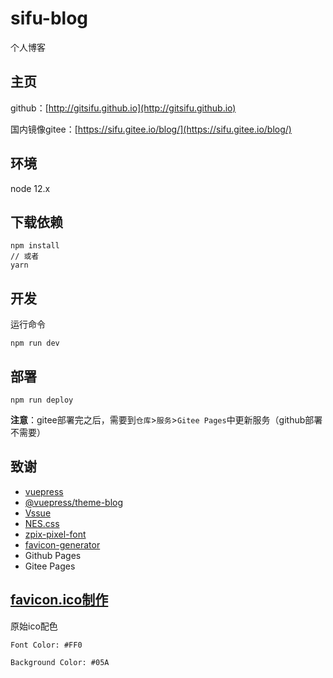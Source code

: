 # sifu-blog

个人博客

## 主页
github：[http://gitsifu.github.io](http://gitsifu.github.io)

国内镜像gitee：[https://sifu.gitee.io/blog/](https://sifu.gitee.io/blog/)

## 环境
node 12.x

## 下载依赖

```
npm install 
// 或者
yarn
```

## 开发

运行命令
```
npm run dev
```

## 部署

```
npm run deploy
```

**注意**：gitee部署完之后，需要到`仓库`>`服务`>`Gitee Pages`中更新服务（github部署不需要）

## 致谢

- [vuepress](https://www.vuepress.cn/)
- [@vuepress/theme-blog](https://vuepress-theme-blog.ulivz.com/)
- [Vssue](https://vssue.js.org/zh/)
- [NES.css](https://github.com/nostalgic-css/NES.css)
- [zpix-pixel-font](https://github.com/SolidZORO/zpix-pixel-font)
- [favicon-generator](https://favicon.io/favicon-generator/)
- Github Pages
- Gitee Pages


## [favicon.ico制作](https://favicon.io/favicon-generator/)

原始ico配色
```
Font Color: #FF0
   
Background Color: #05A
```
